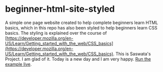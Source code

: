 # beginner-html-site-styled
A simple one page website created to help complete beginners learn HTML basics, which in this repo has also been styled to help beginners learn CSS basics. The styling is explained over the course of [https://developer.mozilla.org/en-US/Learn/Getting_started_with_the_web/CSS_basics](https://developer.mozilla.org/en-US/Learn/Getting_started_with_the_web/CSS_basics).
This is Saswata's Project. I am glad of it.
Today is a new day and I am very happy.
[Run the example live](http://mdn.github.io/beginner-html-site-styled/).
